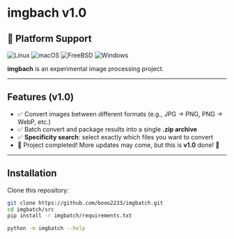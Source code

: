 # imgbach v1.0
## 🚀 Platform Support

![Linux](https://img.shields.io/badge/Linux-Supported-brightgreen?logo=linux)
![macOS](https://img.shields.io/badge/macOS-Supported-brightgreen?logo=apple)
![FreeBSD](https://img.shields.io/badge/FreeBSD-Supported-brightgreen?logo=freebsd)
![Windows](https://img.shields.io/badge/Windows-Untested-lightgrey?logo=windows)

**imgbach** is an experimental image processing project.  


---

## Features (v1.0)
- ✅ Convert images between different formats (e.g., JPG → PNG, PNG → WebP, etc.)
- ✅ Batch convert and package results into a single **.zip archive**
- ✅ **Specificity search**: select exactly which files you want to convert
- 🎉 Project completed! More updates may come, but this is **v1.0** done! 🚀
---

## Installation
Clone this repository:
```bash
git clone https://github.com/booo2233/imgbatch.git
cd imgbatch/src
pip install -r imgbatch/requirements.txt

python -m imgbatch --help

